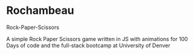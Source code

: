 # Rochambeau
Rock-Paper-Scissors

A simple Rock Paper Scissors game written in JS with animations for 100 Days of code and the full-stack bootcamp at University of Denver
